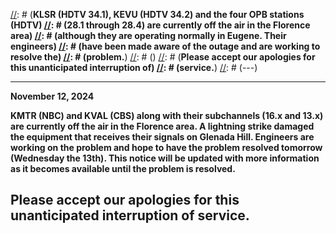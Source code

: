 [//]: # (---)
[//]: # (**December 28, 2021**)
[//]: # ()
[//]: # (**KLSR (HDTV 34.1), KEVU (HDTV 34.2) and the four OPB stations (HDTV)
[//]: # (28.1 through 28.4) are currently off the air in the Florence area)
[//]: # (although they are operating normally in Eugene.  Their engineers)
[//]: # (have been made aware of the outage and are working to resolve the)
[//]: # (problem.**)
[//]: # ()
[//]: # (**Please accept our apologies for this unanticipated interruption of)
[//]: # (service.**)
[//]: # (---)

---
**November 12, 2024**

**KMTR (NBC) and KVAL (CBS) along with their subchannels (16.x and
13.x) are currently off the air in the Florence area.  A lightning
strike damaged the equipment that receives their signals on Glenada
Hill.  Engineers are working on the problem and hope to have the
problem resolved tomorrow (Wednesday the 13th).  This notice will be
updated with more information as it becomes available until the
problem is resolved.**

**Please accept our apologies for this unanticipated interruption of
service.**
---
